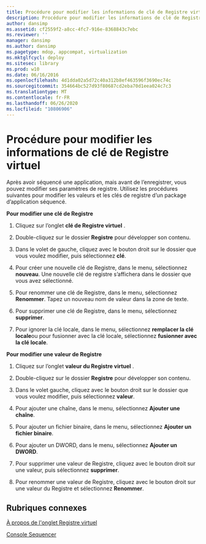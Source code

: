 ```yaml
---
title: Procédure pour modifier les informations de clé de Registre virtuel
description: Procédure pour modifier les informations de clé de Registre virtuel
author: dansimp
ms.assetid: cf2559f2-a8cc-4fc7-916e-8368843c7ebc
ms.reviewer: ''
manager: dansimp
ms.author: dansimp
ms.pagetype: mdop, appcompat, virtualization
ms.mktglfcycl: deploy
ms.sitesec: library
ms.prod: w10
ms.date: 06/16/2016
ms.openlocfilehash: 4d1dda02a5d72c40a312b8ef463596f3690ec74c
ms.sourcegitcommit: 354664bc527d93f80687cd2eba70d1eea024c7c3
ms.translationtype: MT
ms.contentlocale: fr-FR
ms.lasthandoff: 06/26/2020
ms.locfileid: "10806906"
---
```

# Procédure pour modifier les informations de clé de Registre virtuel


Après avoir séquencé une application, mais avant de l’enregistrer, vous pouvez modifier ses paramètres de registre. Utilisez les procédures suivantes pour modifier les valeurs et les clés de registre d’un package d’application séquencé.

**Pour modifier une clé de Registre**

1.  Cliquez sur l’onglet **clé de Registre virtuel** .

2.  Double-cliquez sur le dossier **Registre** pour développer son contenu.

3.  Dans le volet de gauche, cliquez avec le bouton droit sur le dossier que vous voulez modifier, puis sélectionnez **clé**.

4.  Pour créer une nouvelle clé de Registre, dans le menu, sélectionnez **nouveau**. Une nouvelle clé de registre s’affichera dans le dossier que vous avez sélectionné.

5.  Pour renommer une clé de Registre, dans le menu, sélectionnez **Renommer**. Tapez un nouveau nom de valeur dans la zone de texte.

6.  Pour supprimer une clé de Registre, dans le menu, sélectionnez **supprimer**.

7.  Pour ignorer la clé locale, dans le menu, sélectionnez **remplacer la clé locale**ou pour fusionner avec la clé locale, sélectionnez **fusionner avec la clé locale**.

**Pour modifier une valeur de Registre**

1.  Cliquez sur l’onglet **valeur du Registre virtuel** .

2.  Double-cliquez sur le dossier **Registre** pour développer son contenu.

3.  Dans le volet gauche, cliquez avec le bouton droit sur le dossier que vous voulez modifier, puis sélectionnez **valeur**.

4.  Pour ajouter une chaîne, dans le menu, sélectionnez **Ajouter une chaîne**.

5.  Pour ajouter un fichier binaire, dans le menu, sélectionnez **Ajouter un fichier binaire**.

6.  Pour ajouter un DWORD, dans le menu, sélectionnez **Ajouter un DWORD**.

7.  Pour supprimer une valeur de Registre, cliquez avec le bouton droit sur une valeur, puis sélectionnez **supprimer**.

8.  Pour renommer une valeur de Registre, cliquez avec le bouton droit sur une valeur du Registre et sélectionnez **Renommer**.

## Rubriques connexes


[À propos de l'onglet Registre virtuel](about-the-virtual-registry-tab.md)

[Console Sequencer](sequencer-console.md)

 

 





